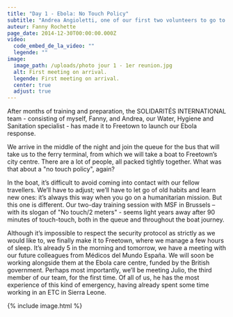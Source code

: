 ```yaml
---
title: "Day 1 - Ebola: No Touch Policy"
subtitle: "Andrea Angioletti, one of our first two volunteers to go to Sierra Leone, is back in France..."
auteur: Fanny Rochette
page_date: 2014-12-30T00:00:00.000Z
video:
  code_embed_de_la_video: ""
  legende: ""
image:
  image_path: /uploads/photo jour 1 - 1er reunion.jpg
  alt: First meeting on arrival.
  legende: First meeting on arrival.
  center: true
  adjust: true
---
```

After months of training and preparation, the SOLIDARIT&Eacute;S INTERNATIONAL team - consisting of myself, Fanny, and Andrea, our Water, Hygiene and Sanitation specialist - has made it to Freetown to launch our Ebola response.

We arrive in the middle of the night and join the queue for the bus that will take us to the ferry terminal, from which we will take a boat to Freetown’s city centre. There are a lot of people, all packed tightly together. What was that about a "no touch policy", again?

In the boat, it’s difficult to avoid coming into contact with our fellow travellers. We’ll have to adjust; we’ll have to let go of old habits and learn new ones: it’s always this way when you go on a humanitarian mission. But this one is different. Our two-day training session with MSF in Brussels – with its slogan of "No touch/2 meters" - seems light years away after 90 minutes of touch-touch, both in the queue and throughout the boat journey.

Although it’s impossible to respect the security protocol as strictly as we would like to, we finally make it to Freetown, where we manage a few hours of sleep. It’s already 5 in the morning and tomorrow, we have a meeting with our future colleagues from M&eacute;dicos del Mundo Espa&ntilde;a. We will soon be working alongside them at the Ebola care centre, funded by the British government. Perhaps most importantly, we’ll be meeting Julio, the third member of our team, for the first time. Of all of us, he has the most experience of this kind of emergency, having already spent some time working in an ETC in Sierra Leone. 

{% include image.html %}